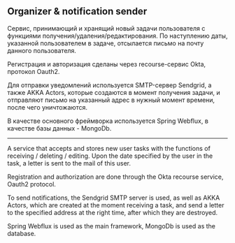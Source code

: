## Organizer & notification sender

Сервис, принимающий и хранящий новый задачи пользователя с функциями получения/удаления/редактирования.
По наступлению даты, указанной пользователем в задаче, отсылается письмо на почту данного пользователя.

Регистрация и авторизация сделаны через recourse-сервис Okta, протокол Oauth2.

Для отправки уведомлений используется SMTP-сервер Sendgrid, а также AKKA Actors, которые создаются в момент 
получения задачи, и отправляют письмо на указанный адрес в нужный момент времени, после чего уничтожаются.

В качестве основного фреймворка используется Spring Webflux, в качестве базы данных - MongoDb.

_____________________________________________________________________________________________________________

A service that accepts and stores new user tasks with the functions of receiving / deleting / editing.
Upon the date specified by the user in the task, a letter is sent to the mail of this user.

Registration and authorization are done through the Okta recourse service, Oauth2 protocol.

To send notifications, the Sendgrid SMTP server is used, as well as AKKA Actors, which are created at the moment
receiving a task, and send a letter to the specified address at the right time, after which they are destroyed.

Spring Webflux is used as the main framework, MongoDb is used as the database.